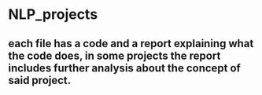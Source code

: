 # NLP_projects
## each file has a code and a report explaining what the code does, in some projects the report includes further analysis about the concept of said project.
